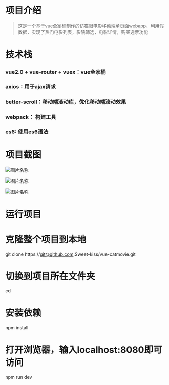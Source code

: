 # 项目介绍

> 这是一个基于vue全家桶制作的仿猫眼电影移动端单页面webapp，利用假数据，实现了热门电影列表，影院筛选，电影详情，购买选票功能

# 技术栈
### vue2.0 + vue-router + vuex：vue全家桶
### axios：用于ajax请求
### better-scroll：移动端滚动库，优化移动端滚动效果
### webpack： 构建工具
### es6: 使用es6语法

# 项目截图

![图片名称](https://www.baidu.com/img/bd_logo1.png)

![图片名称](https://www.baidu.com/img/bd_logo1.png)

![图片名称](https://www.baidu.com/img/bd_logo1.png)

# 运行项目

# 克隆整个项目到本地
git clone https://git@github.com:Sweet-kiss/vue-catmovie.git

# 切换到项目所在文件夹
cd 

# 安装依赖
npm install

# 打开浏览器，输入localhost:8080即可访问
npm run dev
